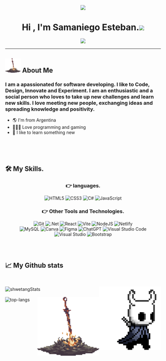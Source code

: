 <p align="center"><picture align="center"><img align="center" src = "https://github.com/7oSkaaa/7oSkaaa/blob/main/Images/about_me.gif?raw=true" width = 50px></picture></p>
<h1 align="center">Hi , I'm Samaniego Esteban.<img src="https://media.giphy.com/media/hvRJCLFzcasrR4ia7z/giphy.gif" width="35"></h1>
<p align="center">
  <a href="https://github.com/DenverCoder1/readme-typing-svg"><img src="https://readme-typing-svg.herokuapp.com?lines=Technical+Programmer+Student.;Software+Developer+Enthusiast.;Always%20learning%20new%20things.&center=true&width=500&height=50"></a>
</p>
<hr/>
 <h2><img src="https://raw.githubusercontent.com/TanZng/TanZng/master/assets/bonefire.gif" width="50"/> About Me</h2>
	

<h3>I am a apassionated for software developing. I like to Code, Design, Innovate and Experiment. I am an enthusiastic and a social person who loves to take up new challenges and learn new skills. I love meeting new people, exchanging ideas and spreading knowledge and positivity. </h3>

- 🌎 I'm from Argentina 
- 👨🏻‍💻 Love programming and gaming
- 🧠 I like to learn something new


 </br>
 </br>

 
 </br> 
 
<h2>🛠️ My Skills.</h2>

<div align="center"> 
	
### 👉 languages.
![HTML5](https://img.shields.io/badge/html5-%23E34F26.svg?style=for-the-badge&logo=html5&logoColor=white)
![CSS3](https://img.shields.io/badge/css3-%231572B6.svg?style=for-the-badge&logo=css3&logoColor=white)
![C#](https://img.shields.io/badge/c%23-56347C?style=for-the-badge&logo=csharp&logoColor=white)
![JavaScript](https://img.shields.io/badge/javascript-%23FFE953.svg?style=for-the-badge&logo=javascript&logoColor=black)
	
</div>


<div align="center">
	
 ### 👉 Other Tools and Technologies.
 ![Git](https://img.shields.io/badge/git-%23F05033.svg?style=for-the-badge&logo=git&logoColor=white)
 ![.Net](https://img.shields.io/badge/.NET-5C2D91?style=for-the-badge&logo=.net&logoColor=white)
 ![React](https://img.shields.io/badge/react-%2320232a.svg?style=for-the-badge&logo=react&logoColor=%2361DAFB)
 ![Vite](https://img.shields.io/badge/vite-%23646CFF.svg?style=for-the-badge&logo=vite&logoColor=white)
 ![NodeJS](https://img.shields.io/badge/node.js-6DA55F?style=for-the-badge&logo=node.js&logoColor=white)
 ![Netlify](https://img.shields.io/badge/netlify-%23000000.svg?style=for-the-badge&logo=netlify&logoColor=#00C7B7) <br/>
 ![MySQL](https://img.shields.io/badge/mysql-4479A1.svg?style=for-the-badge&logo=mysql&logoColor=white)
 ![Canva](https://img.shields.io/badge/Canva-%2300C4CC.svg?style=for-the-badge&logo=Canva&logoColor=white)
 ![Figma](https://img.shields.io/badge/figma-%23F24E1E.svg?style=for-the-badge&logo=figma&logoColor=white)
 ![ChatGPT](https://img.shields.io/badge/chatGPT-74aa9c?style=for-the-badge&logo=openai&logoColor=white) 
 ![Visual Studio Code](https://img.shields.io/badge/Visual%20Studio%20Code-0078d7.svg?style=for-the-badge&logo=visual-studio-code&logoColor=white) <br/>
 ![Visual Studio](https://img.shields.io/badge/Visual%20Studio-5C2D91.svg?style=for-the-badge&logo=visual-studio&logoColor=white)
 ![Bootstrap](https://img.shields.io/badge/bootstrap-%238511FA.svg?style=for-the-badge&logo=bootstrap&logoColor=white)

</div>
 
</br>


</br> 

<h2> 📈 My Github stats</h2>

<br />
<p align="left">
  <img src="https://github-readme-stats.vercel.app/api?username=MaxiSama12&theme=dark&show_icons=true" alt="shwetangStats" />  
	<img align="right" src="https://raw.githubusercontent.com/TanZng/TanZng/master/assets/hollor_knight3.gif" width="200px"/>
  <br />
  <br />
  <img src="https://github-readme-stats.vercel.app/api/top-langs/?username=MaxiSama12&layout=compact&theme=dark" alt="top-langs" />
<img align="right" src="https://raw.githubusercontent.com/TanZng/TanZng/master/assets/bonefire.gif" width="200"/> 
</p>








